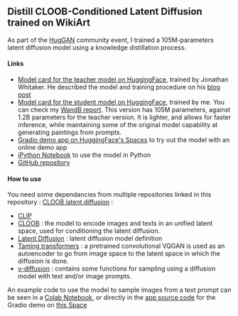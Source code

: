 ## Distill CLOOB-Conditioned Latent Diffusion trained on WikiArt

As part of the [HugGAN](https://github.com/huggingface/community-events/tree/main/huggan) community event, I trained a 105M-parameters latent diffusion model using a knowledge distillation process.

#### Links

* [Model card for the teacher model on HuggingFace](https://huggingface.co/huggan/ccld_wa), trained by Jonathan Whitaker. He described the model and training procedure on his [blog post](https://datasciencecastnet.home.blog/2022/04/12/fine-tuning-a-cloob-conditioned-latent-diffusion-model-on-wikiart/)
* [Model card for the student model on HuggingFace](https://huggingface.co/huggan/distill-ccld-wa), trained by me. You can check my [WandB report](https://wandb.ai/gigant/distill-ccld/reports/Distill-Diffusion-105M--VmlldzoxODQwMTUz?accessToken=mfbrz1ghfakmh01lybsuycwm3qj3isv60uynnvmina3tiwz5e5ufbjui5xqhmaqi). This version has 105M parameters, against 1.2B parameters for the teacher version. It is lighter, and allows for faster inference, while maintaining some of the original model capability at generating paintings from prompts.
* [Gradio demo app on HuggingFace's Spaces](https://huggingface.co/spaces/huggan/wikiart-diffusion-mini) to try out the model with an online demo app
* [iPython Notebook](https://github.com/giganttheo/distill-ccld/blob/master/distillCCLD_(Wikiart)_demo.ipynb) to use the model in Python
* [GitHub repository](https://github.com/giganttheo/distill-ccld)



#### How to use

You need some dependancies from multiple repositories linked in this repository : [CLOOB latent diffusion](https://github.com/JD-P/cloob-latent-diffusion) :

* [CLIP](https://github.com/openai/CLIP/tree/40f5484c1c74edd83cb9cf687c6ab92b28d8b656)
* [CLOOB](https://github.com/crowsonkb/cloob-training/tree/136ca7dd69a03eeb6ad525da991d5d7083e44055) : the model to encode images and texts in an unified latent space, used for conditioning the latent diffusion.
* [Latent Diffusion](https://github.com/CompVis/latent-diffusion/tree/f13bf9bf463d95b5a16aeadd2b02abde31f769f8) : latent diffusion model definition
* [Taming transformers](https://github.com/CompVis/taming-transformers/tree/24268930bf1dce879235a7fddd0b2355b84d7ea6) : a pretrained convolutional VQGAN is used as an autoencoder to go from image space to the latent space in which the diffusion is done.
* [v-diffusion](https://github.com/crowsonkb/v-diffusion-pytorch/tree/ffabbb1a897541fa2a3d034f397c224489d97b39) : contains some functions for sampling using a diffusion model with text and/or image prompts.

An example code to use the model to sample images from a text prompt can be seen in a [Colab Notebook](https://colab.research.google.com/drive/1XGHdO8IAGajnpb-x4aOb-OMYfZf0WDTi?usp=sharing), or directly in the [app source code](https://huggingface.co/spaces/huggan/wikiart-diffusion-mini/blob/main/app.py) for the Gradio demo on [this Space](https://huggingface.co/spaces/huggan/wikiart-diffusion-mini)

